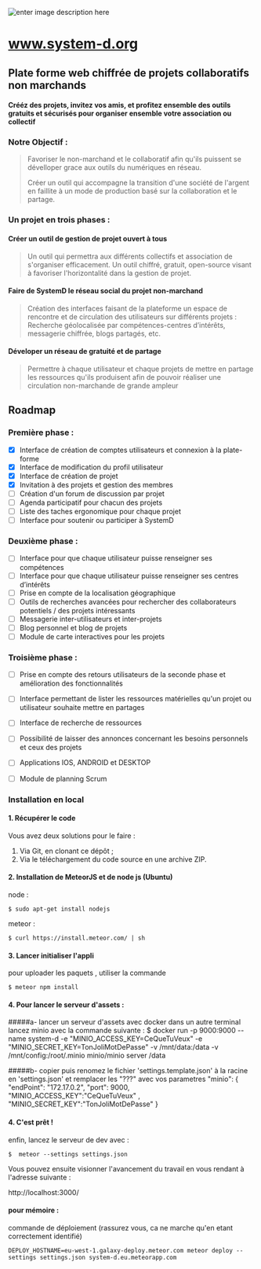 
![enter image description here](https://i.imgur.com/nU2XbDJ.png)
#  www.system-d.org


## Plate forme web chiffrée de projets collaboratifs non marchands

#### Crééz des projets, invitez vos amis, et profitez ensemble des outils gratuits et sécurisés pour organiser ensemble votre association ou collectif

### Notre Objectif : 

> Favoriser le non-marchand et le collaboratif afin qu'ils puissent se
> dévelloper grace aux outils du numériques en réseau.
> 
> Créer un outil qui accompagne la transition d'une société de l'argent
> en faillite à un mode de production basé sur la collaboration et le
> partage.

### Un projet en trois phases :


#### Créer un outil de gestion de projet ouvert à tous 

> Un outil qui permettra aux différents collectifs et association de
> s'organiser efficacement. Un outil chiffré, gratuit, open-source
> visant à favoriser l'horizontalité dans la gestion de projet.

#### Faire de SystemD le réseau social du projet non-marchand

> Création des interfaces faisant de la plateforme un espace de
> rencontre et de circulation des utilisateurs sur différents projets :
> Recherche géolocalisée par compétences-centres d’intérêts, messagerie
> chiffrée, blogs partagés, etc.

#### Déveloper un réseau de gratuité et de partage

> Permettre à chaque utilisateur et chaque projets de mettre en partage
> les ressources qu'ils produisent afin de pouvoir réaliser une
> circulation non-marchande de grande ampleur



## Roadmap

### Première phase :

 - [X] Interface de création de comptes utilisateurs et connexion à la plate-forme 
 - [X]  Interface de modification du profil utilisateur 
 - [X]  Interface de création de projet 
 - [X]  Invitation à des projets et gestion des membres 
 - [ ]  Création d'un forum de discussion par projet 
 - [ ]  Agenda participatif pour chacun des projets 
 - [ ]  Liste des taches ergonomique pour chaque projet 
 - [ ]  Interface pour soutenir ou participer à SystemD

### Deuxième phase :

 - [ ]  Interface pour que chaque utilisateur puisse renseigner ses
   compétences
 - [ ]  Interface pour que chaque utilisateur puisse renseigner ses centres
   d’intérêts 
 - [ ]  Prise en compte de la localisation géographique
 - [ ]  Outils de recherches avancées pour rechercher des collaborateurs
   potentiels / des projets intéressants
 - [ ]  Messagerie inter-utilisateurs et inter-projets
 - [ ]  Blog personnel et blog de projets
 - [ ]  Module de carte interactives pour les projets

### Troisième phase :

 - [ ]  Prise en compte des retours utilisateurs de la seconde phase et
   amélioration des fonctionnalités
 - [ ]  Interface permettant de lister les ressources matérielles qu'un
   projet ou utilisateur souhaite mettre en partages
 - [ ]  Interface de recherche de ressources
 - [ ]  Possibilité de laisser des annonces concernant les besoins personnels
   et ceux des projets
 - [ ]  Applications IOS, ANDROID et DESKTOP
 - [ ]  Module de planning Scrum


### Installation en local
#### 1. Récupérer le code
Vous avez deux solutions pour le faire :

1. Via Git, en clonant ce dépôt ;
2. Via le téléchargement du code source en une archive ZIP.

#### 2. Installation de MeteorJS et de node js (Ubuntu)
node :  

    $ sudo apt-get install nodejs

meteor : 

    $ curl https://install.meteor.com/ | sh
 
#### 3. Lancer initialiser l'appli 
pour uploader les paquets , utiliser la commande
   
    $ meteor npm install

#### 4. Pour lancer le serveur d'assets :
#####a- lancer un serveur d'assets avec docker
dans un autre terminal lancez minio avec la commande suivante :
    $ docker run -p 9000:9000 --name system-d -e "MINIO_ACCESS_KEY=CeQueTuVeux"  -e "MINIO_SECRET_KEY=TonJoliMotDePasse" -v /mnt/data:/data  -v /mnt/config:/root/.minio minio/minio server /data

#####b- copier puis renomez le fichier 'settings.template.json' à la racine en 'settings.json' et remplacer les "???" avec vos parametres
     "minio": {
        "endPoint": "172.17.0.2",
        "port": 9000,
        "MINIO_ACCESS_KEY":"CeQueTuVeux" ,
        "MINIO_SECRET_KEY":"TonJoliMotDePasse"
      }

    
#### 4. C'est prêt !
enfin, lancez le serveur de dev avec :
   
    $  meteor --settings settings.json
Vous pouvez ensuite visionner l'avancement du travail en vous rendant à l'adresse suivante :
        
 http://localhost:3000/
   
#### pour mémoire :
commande de déploiement (rassurez vous, ca ne marche qu'en etant correctement identifié)

    DEPLOY_HOSTNAME=eu-west-1.galaxy-deploy.meteor.com meteor deploy --settings settings.json system-d.eu.meteorapp.com

